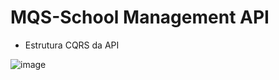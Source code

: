 # MQS-School Management API

* Estrutura CQRS da API

![image](https://github.com/user-attachments/assets/cb2272be-9240-42b6-a303-ee03912dd759)

